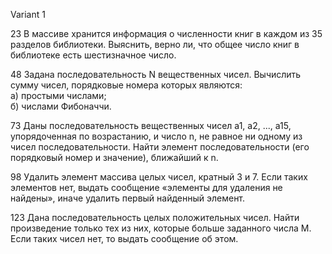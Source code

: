Variant 1

23 В массиве хранится информация о численности книг в каждом из 35 разделов библиотеки. Выяснить, верно ли, что общее число книг в библиотеке есть шестизначное число.

48 Задана последовательность N вещественных чисел. Вычислить сумму чисел, порядковые номера которых являются:<br>
а) простыми числами;<br>
б) числами Фибоначчи.<br>

73 Даны последовательность вещественных чисел а1, a2, ..., а15, упорядоченная по возрастанию, и число n, не равное ни одному из чисел последовательности. Найти элемент последовательности (его порядковый номер и значение), ближайший к n.

98 Удалить элемент массива целых чисел, кратный 3 и 7. Если таких элементов нет, выдать сообщение «элементы для удаления не найдены», иначе удалить первый найденный элемент.

123 Дана последовательность целых положительных чисел. Найти произведение только тех из них, которые больше заданного числа М. Если таких чисел нет, то выдать сообщение об этом.

